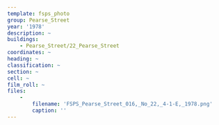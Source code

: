 ```yaml
---
template: fsps_photo
group: Pearse_Street
year: '1978'
description: ~
buildings:
    - Pearse_Street/22_Pearse_Street
coordinates: ~
heading: ~
classification: ~
section: ~
cell: ~
film_roll: ~
files:
    -
        filename: 'FSPS_Pearse_Street_016,_No_22,_4-1-E,_1978.png'
        caption: ''
---
```


